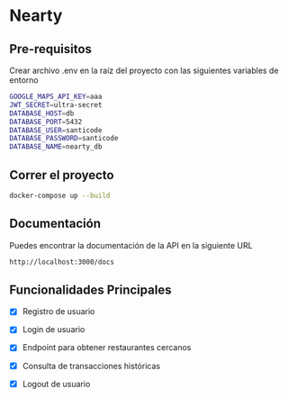 # Nearty

## Pre-requisitos

Crear archivo .env en la raíz del proyecto con las siguientes variables de entorno

```bash
GOOGLE_MAPS_API_KEY=aaa
JWT_SECRET=ultra-secret
DATABASE_HOST=db
DATABASE_PORT=5432
DATABASE_USER=santicode
DATABASE_PASSWORD=santicode
DATABASE_NAME=nearty_db
```

## Correr el proyecto

```bash
docker-compose up --build
```

## Documentación 

Puedes encontrar la documentación de la API en la siguiente URL

```bash
http://localhost:3000/docs
```

## Funcionalidades Principales

- [x] Registro de usuario
- [x] Login de usuario
- [x] Endpoint para obtener restaurantes cercanos
- [x] Consulta de transacciones históricas
- [x] Logout de usuario


